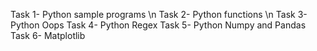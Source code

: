 Task 1- Python sample programs \n
Task 2- Python functions \n
Task 3- Python Oops
Task 4- Python Regex
Task 5- Python Numpy and Pandas
Task 6- Matplotlib
